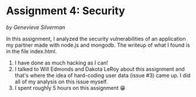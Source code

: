 # Assignment 4: Security
*by Genevieve Silverman*

In this assignment, I analyzed the security vulnerabilities of an application
my partner made with node.js and mongodb. The writeup of what I found is
in the file index.html.

1. I have done as much hacking as I can!
2. I talked to Will Edmonds and Dakota LeRoy about this assignment and that's
where the idea of hard-coding user data (issue #3) came up. I did all of my
analysis on this issue myself. 
3. I spent roughly 5 hours on this assignment :grin: